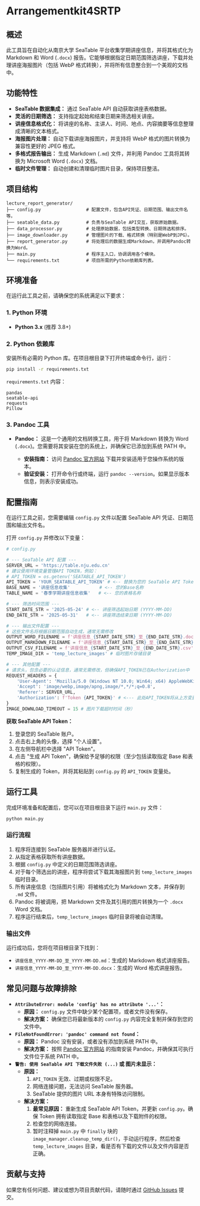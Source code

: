 # Arrangementkit4SRTP


## 概述

此工具旨在自动化从南京大学 SeaTable 平台收集学期讲座信息，并将其格式化为 Markdown 和 Word (`.docx`) 报告。它能够根据指定日期范围筛选讲座，下载并处理讲座海报图片（包括 WebP 格式转换），并将所有信息整合到一个美观的文档中。

## 功能特性

*   **SeaTable 数据集成：** 通过 SeaTable API 自动获取讲座表格数据。
*   **灵活的日期筛选：** 支持指定起始和结束日期来筛选相关讲座。
*   **讲座信息格式化：** 将讲座的名称、主讲人、时间、地点、内容摘要等信息整理成清晰的文本格式。
*   **海报图片处理：** 自动下载讲座海报图片，并支持将 WebP 格式的图片转换为兼容性更好的 JPEG 格式。
*   **多格式报告输出：** 生成 Markdown (`.md`) 文件，并利用 Pandoc 工具将其转换为 Microsoft Word (`.docx`) 文档。
*   **临时文件管理：** 自动创建和清理临时图片目录，保持项目整洁。

## 项目结构

```
lecture_report_generator/
├── config.py                 # 配置文件，包含API凭证、日期范围、输出文件名等。
├── seatable_data.py          # 负责与SeaTable API交互，获取原始数据。
├── data_processor.py         # 处理原始数据，包括类型转换、日期筛选和排序。
├── image_downloader.py       # 管理图片的下载、格式转换（特别是WebP到JPG）。
├── report_generator.py       # 将处理后的数据生成Markdown，并调用Pandoc转换为Word。
├── main.py                   # 程序主入口，协调调用各个模块。
└── requirements.txt          # 项目所需的Python依赖库列表。
```

## 环境准备

在运行此工具之前，请确保您的系统满足以下要求：

### 1. Python 环境

*   **Python 3.x** (推荐 3.8+)

### 2. Python 依赖库

安装所有必需的 Python 库。在项目根目录下打开终端或命令行，运行：

```bash
pip install -r requirements.txt
```

`requirements.txt` 内容：
```
pandas
seatable-api
requests
Pillow
```

### 3. Pandoc 工具

*   **Pandoc：** 这是一个通用的文档转换工具，用于将 Markdown 转换为 Word (`.docx`)。您需要将其安装在您的系统上，并确保它已添加到系统 PATH 中。

    *   **安装指南：** 访问 [Pandoc 官方网站](https://pandoc.org/installing.html) 下载并安装适用于您操作系统的版本。
    *   **验证安装：** 打开命令行或终端，运行 `pandoc --version`。如果显示版本信息，则表示安装成功。

## 配置指南

在运行工具之前，您需要编辑 `config.py` 文件以配置 SeaTable API 凭证、日期范围和输出文件名。

打开 `config.py` 并修改以下变量：

```python
# config.py

# --- SeaTable API 配置 ---
SERVER_URL = 'https://table.nju.edu.cn'
# 建议使用环境变量管理API TOKEN，例如：
# API_TOKEN = os.getenv('SEATABLE_API_TOKEN')
API_TOKEN = 'YOUR_SEATABLE_API_TOKEN' # <-- 替换为您的 SeaTable API Token
BASE_NAME = '讲座信息收集'           # <-- 您的Base名称
TABLE_NAME = '春季学期讲座信息收集'   # <-- 您的表格名称

# --- 筛选时间范围 ---
START_DATE_STR = '2025-05-24' # <-- 讲座筛选起始日期 (YYYY-MM-DD)
END_DATE_STR = '2025-05-31'   # <-- 讲座筛选结束日期 (YYYY-MM-DD)

# --- 输出文件配置 ---
# 这些文件名将根据日期范围自动生成，通常无需修改
OUTPUT_WORD_FILENAME = f'讲座信息_{START_DATE_STR}_至_{END_DATE_STR}.docx'
OUTPUT_MARKDOWN_FILENAME = f'讲座信息_{START_DATE_STR}_至_{END_DATE_STR}.md'
OUTPUT_CSV_FILENAME = f'讲座信息_{START_DATE_STR}_至_{END_DATE_STR}.csv'
TEMP_IMAGE_DIR = 'temp_lecture_images' # 临时图片存储目录

# --- 其他配置 ---
# 请求头，包含必要的认证信息，通常无需修改，但确保API_TOKEN已在Authorization中
REQUEST_HEADERS = {
    'User-Agent': 'Mozilla/5.0 (Windows NT 10.0; Win64; x64) AppleWebKit/537.36 (KHTML, like Gecko) Chrome/91.0.4472.124 Safari/537.36',
    'Accept': 'image/webp,image/apng,image/*,*/*;q=0.8',
    'Referer': SERVER_URL,
    'Authorization': f'Token {API_TOKEN}' # <--- 此处API_TOKEN将从上方变量中获取
}
IMAGE_DOWNLOAD_TIMEOUT = 15 # 图片下载超时时间（秒）
```

**获取 SeaTable API Token：**
1.  登录您的 SeaTable 账户。
2.  点击右上角的头像，选择 "个人设置"。
3.  在左侧导航栏中选择 "API Token"。
4.  点击 "生成 API Token"，确保给予足够的权限（至少包括读取指定 Base 和表格的权限）。
5.  复制生成的 Token，并将其粘贴到 `config.py` 的 `API_TOKEN` 变量处。

## 运行工具

完成环境准备和配置后，您可以在项目根目录下运行 `main.py` 文件：

```bash
python main.py
```

### 运行流程

1.  程序将连接到 SeaTable 服务器并进行认证。
2.  从指定表格获取所有讲座数据。
3.  根据 `config.py` 中定义的日期范围筛选讲座。
4.  对于每个筛选出的讲座，程序将尝试下载其海报图片到 `temp_lecture_images` 临时目录。
5.  所有讲座信息（包括图片引用）将被格式化为 Markdown 文本，并保存到 `.md` 文件。
6.  Pandoc 将被调用，把 Markdown 文件及其引用的图片转换为一个 `.docx` Word 文档。
7.  程序运行结束后，`temp_lecture_images` 临时目录将被自动清理。

### 输出文件

运行成功后，您将在项目根目录下找到：

*   `讲座信息_YYYY-MM-DD_至_YYYY-MM-DD.md`：生成的 Markdown 格式讲座报告。
*   `讲座信息_YYYY-MM-DD_至_YYYY-MM-DD.docx`：生成的 Word 格式讲座报告。

## 常见问题与故障排除

*   **`AttributeError: module 'config' has no attribute '...'`：**
    *   **原因：** `config.py` 文件中缺少某个配置项，或者文件没有保存。
    *   **解决方案：** 确保您已将最新版本的 `config.py` 内容完全复制并保存到您的文件中。
*   **`FileNotFoundError: 'pandoc' command not found`：**
    *   **原因：** Pandoc 没有安装，或者没有添加到系统 PATH 中。
    *   **解决方案：** 按照 [Pandoc 官方网站](https://pandoc.org/installing.html) 的指南安装 Pandoc，并确保其可执行文件位于系统 PATH 中。
*   **`警告: 使用 SeaTable API 下载文件失败 (...)` 或 图片未显示：**
    *   **原因：**
        1.  `API_TOKEN` 无效、过期或权限不足。
        2.  网络连接问题，无法访问 SeaTable 服务器。
        3.  SeaTable 提供的图片 URL 本身有特殊访问限制。
    *   **解决方案：**
        1.  **最常见原因：** 重新生成 SeaTable API Token，并更新 `config.py`。确保 Token 拥有读取指定 Base 和表格以及下载附件的权限。
        2.  检查您的网络连接。
        3.  暂时注释掉 `main.py` 中 `finally` 块的 `image_manager.cleanup_temp_dir()`，手动运行程序，然后检查 `temp_lecture_images` 目录，看是否有下载的文件以及文件内容是否正确。

## 贡献与支持

如果您有任何问题、建议或想为项目贡献代码，请随时通过 [GitHub Issues](https://github.com/vincent123421/Arrangementkit4SRTP/issues) 提交。